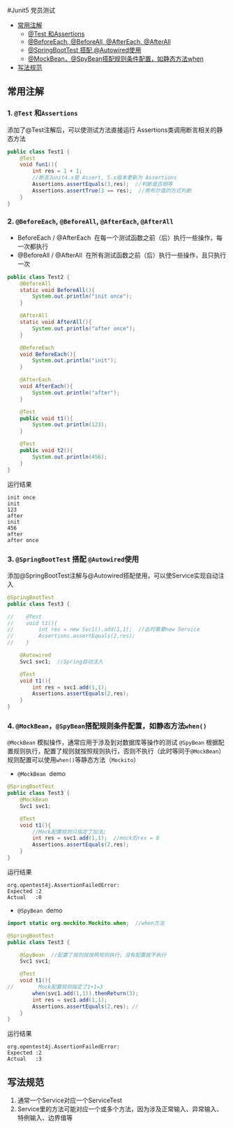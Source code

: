 #Junit5 党员测试

- [常用注解](#%E5%B8%B8%E7%94%A8%E6%B3%A8%E8%A7%A3)
    - [@Test 和Assertions](#test-%E5%92%8Cassertions)
    - [@BeforeEach, @BeforeAll, @AfterEach, @AfterAll](#beforeeach%C2%A0beforeall-aftereach-afterall)
    - [@SpringBootTest 搭配 @Autowired使用](#springboottest-%E6%90%AD%E9%85%8D-autowired%E4%BD%BF%E7%94%A8)
    - [@MockBean，@SpyBean搭配规则条件配置，如静态方法when](#mockbeanspybean%E6%90%AD%E9%85%8D-%E8%A7%84%E5%88%99%E6%9D%A1%E4%BB%B6%E9%85%8D%E7%BD%AE%E5%A6%82%E9%9D%99%E6%80%81%E6%96%B9%E6%B3%95when)
- [写法规范](#%E5%86%99%E6%B3%95%E8%A7%84%E8%8C%83)


## 常用注解
### 1. `@Test` 和`Assertions`

添加了@Test注解后，可以使测试方法直接运行
Assertions类调用断言相关的静态方法
```java
public class Test1 {
    @Test
    void fun1(){
        int res = 1 + 1;
        //断言Junit4.x是 Assert, 5.x版本更新为 Assertions
        Assertions.assertEquals(3,res);  //判断是否相等
        Assertions.assertTrue(3 == res);  //用布尔值的方式判断
    }
}
```
### 2.  `@BeforeEach`, `@BeforeAll`, `@AfterEach`, `@AfterAll`

- BeforeEach / @AfterEach  在每一个测试函数之前（后）执行一些操作，每一次都执行
- @BeforeAll / @AfterAll  在所有测试函数之前（后）执行一些操作，且只执行一次
```java
public class Test2 {
    @BeforeAll
    static void BeforeAll(){
        System.out.println("init once");
    }

    @AfterAll
    static void AfterAll(){
        System.out.println("after once");
    }

    @BeforeEach
    void BeforeEach(){
        System.out.println("init");
    }

    @AfterEach
    void AfterEach(){
        System.out.println("after");
    }

    @Test
    public void t1(){
        System.out.println(123);
    }

    @Test
    public void t2(){
        System.out.println(456);
    }
}
```
运行结果
```
init once
init
123
after
init
456
after
after once
```
### 3. `@SpringBootTest` 搭配 `@Autowired`使用
添加@SpringBootTest注解与@Autowired搭配使用，可以使Service实现自动注入
```java
@SpringBootTest
public class Test3 {

//    @Test
//    void t1(){
//        int res = new Svc1().add(1,1);  //此时需要new Service
//        Assertions.assertEquals(2,res);
//    }

    @Autowired
    Svc1 svc1;  //Spring自动注入

    @Test
    void t1(){
        int res = svc1.add(1,1);
        Assertions.assertEquals(2,res); 
    }
}
```

### 4. `@MockBean`，`@SpyBean`搭配规则条件配置，如静态方法`when()`
`@MockBean` 模拟操作，通常应用于涉及到对数据库等操作的测试
`@SpyBean` 根据配置规则执行，配置了规则就按照规则执行，否则不执行（此时等同于`@MockBean`）规则配置可以使用`when()`等静态方法（`Mockito`）

- `@MockBean`  demo
```java
@SpringBootTest
public class Test3 {
    @MockBean
    Svc1 svc1;

    @Test
    void t1(){
        //Mock配置规则只指定了加法;
        int res = svc1.add(1,1);  //mock后res = 0
        Assertions.assertEquals(2,res); 
    }
}
```
运行结果
```
org.opentest4j.AssertionFailedError: 
Expected :2
Actual   :0
```
- `@SpyBean`  demo
```java
import static org.mockito.Mockito.when;  //when方法

@SpringBootTest
public class Test3 {

    @SpyBean  //配置了规则就按照规则执行，没有配置就不执行
    Svc1 svc1;

    @Test
    void t1(){
//        Mock配置规则指定了1+1=3
        when(svc1.add(1,1)).thenReturn(3);
        int res = svc1.add(1,1);
        Assertions.assertEquals(2,res); //
    }
}
```
运行结果
```
org.opentest4j.AssertionFailedError: 
Expected :2
Actual   :3
```

## 写法规范
1. 通常一个Service对应一个ServiceTest  
2. Service里的方法可能对应一个或多个方法，因为涉及正常输入、异常输入、特例输入、边界值等

